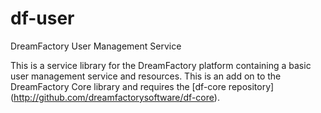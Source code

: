 # df-user
DreamFactory User Management Service

This is a service library for the DreamFactory platform containing a basic user management service and resources.
This is an add on to the DreamFactory Core library and requires the [df-core repository] (http://github.com/dreamfactorysoftware/df-core).
